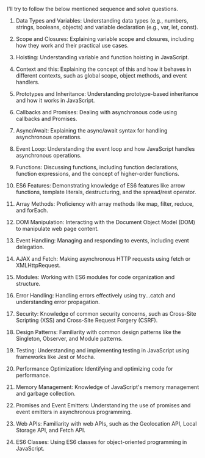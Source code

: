 I'll try to follow the below mentioned sequence and solve questions.

1. Data Types and Variables:
Understanding data types (e.g., numbers, strings, booleans, objects) and variable declaration (e.g., var, let, const).

2. Scope and Closures:
Explaining variable scope and closures, including how they work and their practical use cases.

3. Hoisting:
Understanding variable and function hoisting in JavaScript.

4. Context and this:
Explaining the concept of this and how it behaves in different contexts, such as global scope, object methods, and event handlers.

5. Prototypes and Inheritance:
Understanding prototype-based inheritance and how it works in JavaScript.

6. Callbacks and Promises:
Dealing with asynchronous code using callbacks and Promises.

7. Async/Await:
Explaining the async/await syntax for handling asynchronous operations.

8. Event Loop:
Understanding the event loop and how JavaScript handles asynchronous operations.

9. Functions:
Discussing functions, including function declarations, function expressions, and the concept of higher-order functions.

10. ES6 Features:
Demonstrating knowledge of ES6 features like arrow functions, template literals, destructuring, and the spread/rest operator.

11. Array Methods:
Proficiency with array methods like map, filter, reduce, and forEach.

12. DOM Manipulation:
Interacting with the Document Object Model (DOM) to manipulate web page content.

13. Event Handling:
Managing and responding to events, including event delegation.

14. AJAX and Fetch:
Making asynchronous HTTP requests using fetch or XMLHttpRequest.

15. Modules:
Working with ES6 modules for code organization and structure.

16. Error Handling:
Handling errors effectively using try...catch and understanding error propagation.

17. Security:
Knowledge of common security concerns, such as Cross-Site Scripting (XSS) and Cross-Site Request Forgery (CSRF).

18. Design Patterns:
Familiarity with common design patterns like the Singleton, Observer, and Module patterns.

19. Testing:
Understanding and implementing testing in JavaScript using frameworks like Jest or Mocha.

20. Performance Optimization:
Identifying and optimizing code for performance.

21. Memory Management:
Knowledge of JavaScript's memory management and garbage collection.

22. Promises and Event Emitters:
Understanding the use of promises and event emitters in asynchronous programming.

23. Web APIs:
Familiarity with web APIs, such as the Geolocation API, Local Storage API, and Fetch API.

24. ES6 Classes:
Using ES6 classes for object-oriented programming in JavaScript.
